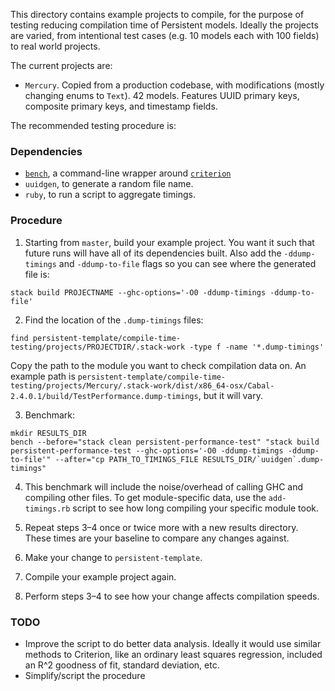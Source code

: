 This directory contains example projects to compile, for the purpose of testing reducing compilation time of Persistent models. Ideally the projects are varied, from intentional test cases (e.g. 10 models each with 100 fields) to real world projects.

The current projects are:

* `Mercury`. Copied from a production codebase, with modifications (mostly changing enums to `Text`). 42 models. Features UUID primary keys, composite primary keys, and timestamp fields.

The recommended testing procedure is:

### Dependencies

* [`bench`](https://hackage.haskell.org/package/bench), a command-line wrapper around [`criterion`](https://hackage.haskell.org/package/criterion)
* `uuidgen`, to generate a random file name.
* `ruby`, to run a script to aggregate timings.


### Procedure

1. Starting from `master`, build your example project. You want it such that future runs will have all of its dependencies built. Also add the `-ddump-timings` and `-ddump-to-file` flags so you can see where the generated file is:

```
stack build PROJECTNAME --ghc-options='-O0 -ddump-timings -ddump-to-file'
```

2. Find the location of the `.dump-timings` files:

```
find persistent-template/compile-time-testing/projects/PROJECTDIR/.stack-work -type f -name '*.dump-timings'
```

Copy the path to the module you want to check compilation data on. An example path is `persistent-template/compile-time-testing/projects/Mercury/.stack-work/dist/x86_64-osx/Cabal-2.4.0.1/build/TestPerformance.dump-timings`, but it will vary.

3. Benchmark:

```
mkdir RESULTS_DIR
bench --before="stack clean persistent-performance-test" "stack build persistent-performance-test --ghc-options='-O0 -ddump-timings -ddump-to-file'" --after="cp PATH_TO_TIMINGS_FILE RESULTS_DIR/`uuidgen`.dump-timings"
```

4. This benchmark will include the noise/overhead of calling GHC and compiling other files. To get module-specific data, use the `add-timings.rb` script to see how long compiling your specific module took.

5. Repeat steps 3–4 once or twice more with a new results directory. These times are your baseline to compare any changes against.

6. Make your change to `persistent-template`.

7. Compile your example project again.
8. Perform steps 3–4 to see how your change affects compilation speeds.


### TODO

* Improve the script to do better data analysis. Ideally it would use similar methods to Criterion, like an ordinary least squares regression, included an R^2 goodness of fit, standard deviation, etc.
* Simplify/script the procedure